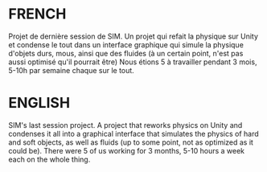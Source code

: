 <h1>
  FRENCH
</h1>
Projet de dernière session de SIM. Un projet qui refait la physique sur Unity et condense le tout dans un interface graphique qui simule la physique d'objets durs, mous, ainsi que des fluides (à un certain point, n'est pas aussi optimisé qu'il pourrait être)
Nous étions 5 à travailler pendant 3 mois, 5-10h par semaine chaque sur le tout.

<h1>
  ENGLISH
</h1>
SIM's last session project. A project that reworks physics on Unity and condenses it all into a graphical interface that simulates the physics of hard and soft objects, as well as fluids (up to some point, not as optimized as it could be).
There were 5 of us working for 3 months, 5-10 hours a week each on the whole thing.
